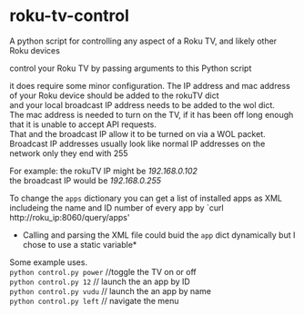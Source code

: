 # roku-tv-control
A python script for controlling any aspect of a Roku TV, and likely other Roku devices

control your Roku TV by passing arguments to this Python script

it does require some minor configuration.  The IP address and mac address of your Roku device should be added to the rokuTV dict  
and your local broadcast IP address needs to be added to the wol dict.  
The mac address is needed to turn on the TV, if it has been off long enough that it is unable to accept API requests.  
That and the broadcast IP allow it to be turned on via a WOL packet.  
Broadcast IP addresses usually look like normal IP addresses on the network only they end with 255  
  
For example:
the rokuTV IP might be *192.168.0.102*  
the broadcast IP would be *192.168.0.255*  


To change the `apps` dictionary you can get a list of installed apps as XML includeing the name and ID number of every app by
`curl http://roku_ip:8060/query/apps'  
 * Calling and parsing the XML file could buid the `app` dict dynamically but I chose to use a static variable*
  
Some example uses.  
`python control.py power` //toggle the TV on or off  
`python control.py 12` // launch the an app by ID  
`python control.py vudu` // launch the an app by name  
`python control.py left` // navigate the menu
